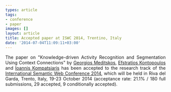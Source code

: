 ```yaml
---
types: article
tags:
- conference
- paper
images: []
layout: article
title: Accepted paper at ISWC 2014, Trentino, Italy
date: '2014-07-04T11:09:11+03:00'
---
```

<p style="text-align: justify;">The paper on "Knowledge-driven Activity Recognition and Segmentation Using Context Connections" by <a href="http://www.iti.gr/iti/people/Georgios_Meditskos.html">Georgios Meditskos</a>, <a href="http://www.iti.gr/iti/people/Efstratios_Kontopoulos.html">Efstratios Kontopoulos</a> and <a href="http://www.iti.gr/iti/people/Ioannis_Kompatsiaris.html">Ioannis Kompatsiaris</a> has been accepted to the research track of the <a href="http://iswc2014.semanticweb.org/">International Semantic Web Conference 2014</a>, which will be held in Riva del Garda, Trento, Italy, 19-23 October 2014 (acceptance rate: 21.1% / 180 full submissions, 29 accepted, 9 conditionally accepted).</p>
